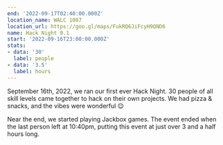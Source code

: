 ```yaml
---
end: '2022-09-17T02:40:00.000Z'
location_name: WALC 1087
location_url: https://goo.gl/maps/FukRQ6JiFcyH9QND6
name: Hack Night 0.1
start: '2022-09-16T23:00:00.000Z'
stats:
- data: '30'
  label: people
- data: '3.5'
  label: hours
---
```


September 16th, 2022, we ran our first ever Hack Night. 30 people of all skill levels came together to hack on their own projects. We had pizza & snacks, and the vibes were wonderful 😌

Near the end, we started playing Jackbox games. The event ended when the last person left at 10:40pm, putting this event at just over 3 and a half hours long.
